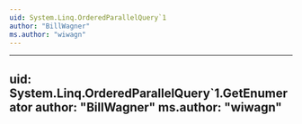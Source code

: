 ```yaml
---
uid: System.Linq.OrderedParallelQuery`1
author: "BillWagner"
ms.author: "wiwagn"
---
```


---
uid: System.Linq.OrderedParallelQuery`1.GetEnumerator
author: "BillWagner"
ms.author: "wiwagn"
---
